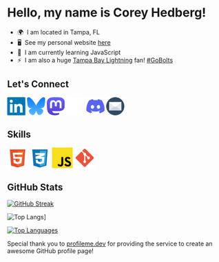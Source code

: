 # Hello, my name is Corey Hedberg!

<!--- This is the waving hand GIF
![](https://user-images.githubusercontent.com/18350557/176309783-0785949b-9127-417c-8b55-ab5a4333674e.gif)
--->

- 🌍  I am located in Tampa, FL
- 🖥️  See my personal website [here](https://coreyhedberg.dev)
- 🧠  I am currently learning JavaScript
- ⚡  I am also a huge [Tampa Bay Lightning](https://www.nhl.com/lightning) fan! [#GoBolts](https://techhub.social/tags/GoBolts)

## Let's Connect

<p align="left">
<a href="https://www.linkedin.com/in/coreyhedberg" target="_blank" rel="noreferrer"><img src="./images/linkedin.svg" alt="LinkedIn" width="42" height="42" /></a>
<a href="https://bsky.app/profile/cheddr.bsky.social" target="_blank" rel="noreferrer"><img src="./images/bluesky.svg" alt="Bluesky" width="42" height="42" /></a>
<a href="https://techhub.social/@chedberg" target="_blank" rel="noreferrer"><img src="./images/mastodon.svg" alt="Mastodon" width="42" height="42"/></a>
<a href="https://www.freecodecamp.org/coreyhedberg" target="_blank" rel="noreferrer"><img src="./images/free_code_camp.svg" alt="Free Code Camp" width="42" height="42"/></a>
<a href="https://discord.com/users/CoreyH#1378" target="_blank" rel="noreferrer"><img src="./images/discord.svg" alt="Discord" width="42" height="42" /></a>
<a href="mailto:corey@coreyhedberg.dev" rel="noreferrer"><img src="./images/email.svg" width="42" height="42" /></a>
</p>

## Skills

<p align="left">
<img src="./images/html5.svg" width="48" height="48" alt="HTML5" />
<img src="./images/css3.svg" width="48" height="48" alt="CSS3" />
<img src="./images/javascript.svg" width="48" height="48" alt="JavaScript" />
<img src="./images/git.svg" width="48" height="48" alt="Git" />
</p>

## GitHub Stats

<a href="https://git.io/streak-stats"><img src="https://streak-stats.demolab.com?user=CoreyHedberg&theme=tokyonight&hide_border=true&border_radius=8" alt="GitHub Streak" /></a>

<!-- Old Github stats badge
<a href="http://www.github.com/CoreyHedberg"><img src="https://github-readme-streak-stats.herokuapp.com/?user=CoreyHedberg&stroke=ffffff&background=1c1917&ring=0891b2&fire=0891b2&currStreakNum=ffffff&currStreakLabel=0891b2&sideNums=ffffff&sideLabels=ffffff&dates=ffffff&hide_border=true" /></a>
-->

![Top Langs](https://github-readme-stats.vercel.app/api/top-langs/?username=CoreyHedberg&layout=donut&theme=toykonight)]

<!-- Commented out as the link is not working at the moment
<a href="http://www.github.com/CoreyHedberg"><img src="https://github-readme-activity-graph.cyclic.app/graph?username=CoreyHedberg&bg_color=1c1917&color=ffffff&line=0891b2&point=ffffff&area_color=1c1917&area=true&hide_border=true&custom_title=GitHub%20Commits%20Graph" alt="GitHub Commits Graph" /></a>
-->

<a href="https://github.com/CoreyHedberg" align="left"><img src="https://github-readme-stats.vercel.app/api/top-langs/?username=CoreyHedberg&langs_count=10&title_color=0891b2&text_color=ffffff&icon_color=0891b2&bg_color=1c1917&hide_border=true&locale=en&custom_title=Top%20%Languages" alt="Top Languages" /></a>

Special thank you to [profileme.dev](https://www.profileme.dev/) for providing the service to create an awesome GitHub profile page!
